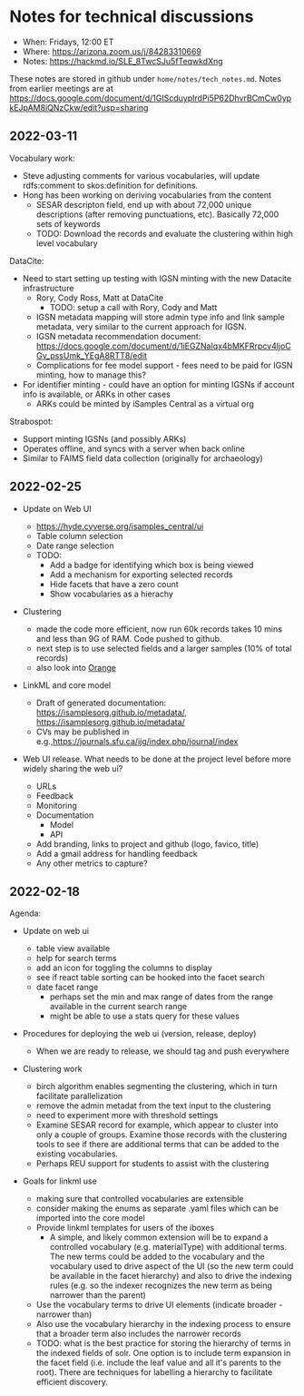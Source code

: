 # Notes for technical discussions

- When: Fridays, 12:00 ET
- Where: https://arizona.zoom.us/j/84283310669
- Notes: https://hackmd.io/SLE_8TwcSJu5fTeqwkdXng

These notes are stored in github under `home/notes/tech_notes.md`. 
Notes from earlier meetings are at https://docs.google.com/document/d/1GIScduypIrdPi5P62DhvrBCmCw0ypkEJpAM8iQNzCkw/edit?usp=sharing

## 2022-03-11

Vocabulary work:

* Steve adjusting comments for various vocabularies, will update rdfs:comment to skos:definition for definitions. 
* Hong has been working on deriving vocabularies from the content
    * SESAR descripton field, end up with about 72,000 unique descriptions (after removing punctuations, etc). Basically 72,000 sets of keywords
    * TODO: Download the records and evaluate the clustering within high level vocabulary


DataCite:

* Need to start setting up testing with IGSN minting with the new Datacite infrastructure
    * Rory, Cody Ross, Matt at DataCite
        * TODO: setup a call with Rory, Cody and Matt
    * IGSN metadata mapping will store admin type info and link sample metadata, very similar to the current approach for IGSN.
    * IGSN metadata recommendation document: https://docs.google.com/document/d/1iEGZNaIqx4bMKFRrpcv4ljoCGv_pssUmk_YEgA8RTT8/edit
    * Complications for fee model support - fees need to be paid for IGSN minting, how to manage this?
* For identifier minting - could have an option for minting IGSNs if account info is available, or ARKs in other cases
    * ARKs could be minted by iSamples Central as a virtual org

Strabospot:
* Support minting IGSNs (and possibly ARKs)
* Operates offline, and syncs with a server when back online
* Similar to FAIMS field data collection (originally for archaeology)


## 2022-02-25

- Update on Web UI
    - https://hyde.cyverse.org/isamples_central/ui
    - Table column selection
    - Date range selection
    - TODO:
        - Add a badge for identifying which box is being viewed
        - Add a mechanism for exporting selected records
        - Hide facets that have a zero count
        - Show vocabularies as a hierachy

- Clustering
    - made the code more efficient, now run 60k records takes 10 mins and less than 9G of RAM. Code pushed to github.
    - next step is to use selected fields and a larger samples (10% of total records) 
    - also look into [Orange](https://orangedatamining.com/)

- LinkML and core model
    - Draft of generated documentation: https://isamplesorg.github.io/metadata/, https://isamplesorg.github.io/metadata/
    - CVs may be published in e.g.,https://journals.sfu.ca/ijg/index.php/journal/index

- Web UI release. What needs to be done at the project level before more widely sharing the web ui?
    - URLs
    - Feedback
    - Monitoring
    - Documentation
        - Model
        - API
    - Add branding, links to project and github (logo, favico, title)
    - Add a gmail address for handling feedback
    - Any other metrics to capture?

## 2022-02-18

Agenda:

- Update on web ui
    - table view available
    - help for search terms
    - add an icon for toggling the columns to display
    - see if react table sorting can be hooked into the facet search
    - date facet range
        - perhaps set the min and max range of dates from the range available in the current search range
        - might be able to use a stats query for these values
    
- Procedures for deploying the web ui (version, release, deploy)
    - When we are ready to release, we should tag and push everywhere

- Clustering work
    - birch algorithm enables segmenting the clustering, which in turn facilitate parallelization
    - remove the admin metadat from the text input to the clustering
    - need to experiment more with threshold settings
    - Examine SESAR record for example, which appear to cluster into only a couple of groups. Examine those records with the clustering tools to see if there are additional terms that can be added to the existing vocabularies.
    - Perhaps REU support for students to assist with the clustering

- Goals for linkml use
    - making sure that controlled vocabularies are extensible
    - consider making the enums as separate .yaml files which can be imported into the core model
    - Provide linkml templates for users of the iboxes 
        - A simple, and likely common extension will be to expand a controlled vocabulary (e.g. materialType) with additional terms. The new terms could be added to the vocabulary and the vocabulary used to drive aspect of the UI (so the new term could be available in the facet hierarchy) and also to drive the indexing rules (e.g. so the indexer recognizes the new term as being narrower than the parent)
    - Use the vocabulary terms to drive UI elements (indicate broader - narrower than)
    - Also use the vocabulary hierarchy in the indexing process to ensure that a broader term also includes the narrower records
    - TODO: what is the best practice for storing the hierarchy of terms in the indexed fields of solr. One option is to include term expansion in the facet field (i.e. include the leaf value and all it's parents to the root). There are techniques for labelling a hierarchy to facilitate efficient discovery. 